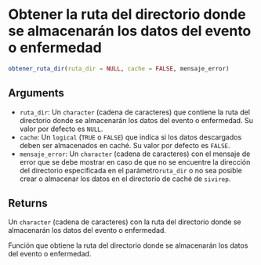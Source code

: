 # Obtener la ruta del directorio donde se almacenarán los datos del evento o enfermedad

```r
obtener_ruta_dir(ruta_dir = NULL, cache = FALSE, mensaje_error)
```

## Arguments

- `ruta_dir`: Un `character` (cadena de caracteres) que contiene la ruta del directorio donde se almacenarán los datos del evento o enfermedad. Su valor por defecto es `NULL`.
- `cache`: Un `logical` (`TRUE` o `FALSE`) que indica si los datos descargados deben ser almacenados en caché. Su valor por defecto es `FALSE`.
- `mensaje_error`: Un `character` (cadena de caracteres) con el mensaje de error que se debe mostrar en caso de que no se encuentre la dirección del directorio especificada en el parámetro`ruta_dir` o no sea posible crear o almacenar los datos en el directorio de caché de `sivirep`.

## Returns

Un `character` (cadena de caracteres) con la ruta del directorio donde se almacenarán los datos del evento o enfermedad.

Función que obtiene la ruta del directorio donde se almacenarán los datos del evento o enfermedad.
